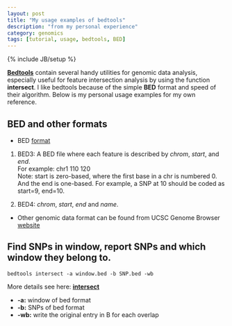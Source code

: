 ```yaml
---
layout: post
title: "My usage examples of bedtools"
description: "from my personal experience"
category: genomics
tags: [tutorial, usage, bedtools, BED]
---
```

{% include JB/setup %}


[**Bedtools**](http://bedtools.readthedocs.org/en/latest/index.html) contain several handy utilities for genomic data analysis, especially useful for feature intersection analysis by using the function **intersect**. I like bedtools because of the simple **BED** format and speed of their algorithm. Below is my personal usage examples for my own reference.

## BED and other formats

- BED [format](http://bedtools.readthedocs.org/en/latest/content/general-usage.html)
1. BED3: A BED file where each feature is described by _chrom_, _start_, and _end_.  
For example: chr1 110 120  
Note: start is zero-based, where the first base in a chr is numbered 0. And the end is one-based. For example, a SNP at 10 should be coded as start=9, end=10.

2. BED4: _chrom_, _start_, _end_ and _name_.


- Other genomic data format can be found from UCSC Genome Browser [website](http://genome.ucsc.edu/FAQ/FAQformat#format1)


## Find SNPs in window, report SNPs and which window they belong to.

```
bedtools intersect -a window.bed -b SNP.bed -wb
```
More details see here: [**intersect**](http://bedtools.readthedocs.org/en/latest/content/tools/intersect.html)

- __-a:__ window of bed format
- __-b:__ SNPs of bed format
- __-wb:__ write the original entry in B for each overlap

  
